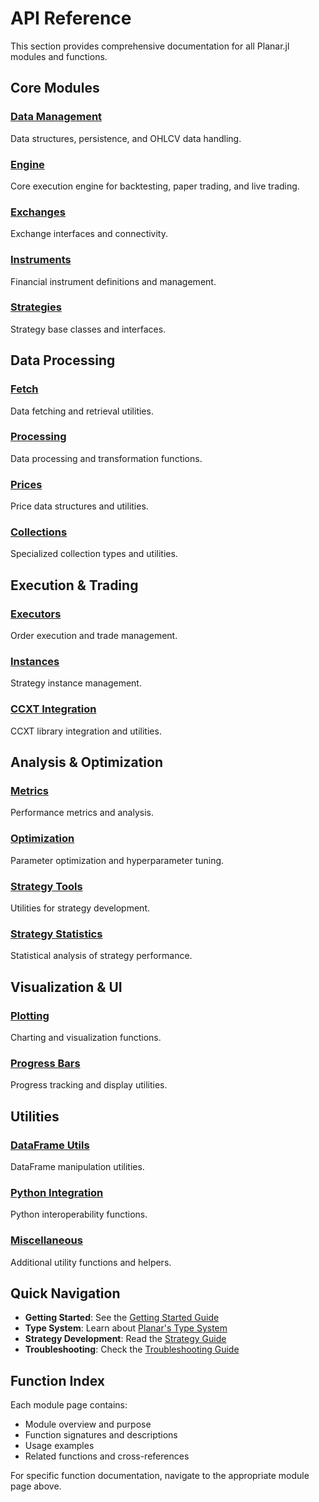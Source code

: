 # API Reference

This section provides comprehensive documentation for all Planar.jl modules and functions.

## Core Modules

### [Data Management](data.md)
Data structures, persistence, and OHLCV data handling.

### [Engine](engine.md)
Core execution engine for backtesting, paper trading, and live trading.

### [Exchanges](exchanges.md)
Exchange interfaces and connectivity.

### [Instruments](instruments.md)
Financial instrument definitions and management.

### [Strategies](strategies.md)
Strategy base classes and interfaces.

## Data Processing

### [Fetch](fetch.md)
Data fetching and retrieval utilities.

### [Processing](processing.md)
Data processing and transformation functions.

### [Prices](prices.md)
Price data structures and utilities.

### [Collections](collections.md)
Specialized collection types and utilities.

## Execution & Trading

### [Executors](executors.md)
Order execution and trade management.

### [Instances](instances.md)
Strategy instance management.

### [CCXT Integration](ccxt.md)
CCXT library integration and utilities.

## Analysis & Optimization

### [Metrics](metrics.md)
Performance metrics and analysis.

### [Optimization](optimization.md)
Parameter optimization and hyperparameter tuning.

### [Strategy Tools](strategytools.md)
Utilities for strategy development.

### [Strategy Statistics](strategystats.md)
Statistical analysis of strategy performance.

## Visualization & UI

### [Plotting](plotting.md)
Charting and visualization functions.

### [Progress Bars](pbar.md)
Progress tracking and display utilities.

## Utilities

### [DataFrame Utils](dfutils.md)
DataFrame manipulation utilities.

### [Python Integration](python.md)
Python interoperability functions.

### [Miscellaneous](misc.md)
Additional utility functions and helpers.

## Quick Navigation

- **Getting Started**: See the [Getting Started Guide](../getting-started/index.md)
- **Type System**: Learn about [Planar's Type System](../types.md)
- **Strategy Development**: Read the [Strategy Guide](../strategy.md)
- **Troubleshooting**: Check the [Troubleshooting Guide](../troubleshooting.md)

## Function Index

Each module page contains:
- Module overview and purpose
- Function signatures and descriptions
- Usage examples
- Related functions and cross-references

For specific function documentation, navigate to the appropriate module page above.